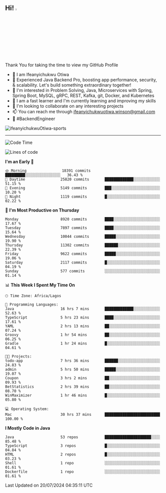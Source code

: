 <!-- BLOG-POST-LIST:START --><!-- BLOG-POST-LIST:END -->

## Hi! <img src="https://media.giphy.com/media/hvRJCLFzcasrR4ia7z/giphy.gif" width="4%"> 

Thank You for taking the time to view my GitHub Profile

- 👋 I am Ifeanyichukwu Otiwa
- 🚀 Experienced Java Backend Pro, boosting app performance, security, & scalability. Let's build something extraordinary together!
- 👀 I'm interested in Problem Solving, Java, Microservices with Spring, Spring Boot, MySQL, gRPC, REST, Kafka, git, Docker, and Kubernetes
- 🌱 I am a fast learner and I'm currently learning and improving my skills
- 💞️ I'm looking to collaborate on any interesting projects
- 📫 You can reach me through ifeanyichukwuotiwa.winson@gmail.com
- 🚀 #BackendEngineer

<p align="left" marginTop="10px"> <img src="https://komarev.com/ghpvc/?username=ifeanyichukwuOtiwa-sports&label=Profile%20views&color=0e75b6&style=for-the-badge" alt="ifeanyichukwuOtiwa-sports" /> </p>

***

<!--START_SECTION:waka-->
![Code Time](http://img.shields.io/badge/Code%20Time-2%2C655%20hrs%2052%20mins-blue)

![Lines of code](https://img.shields.io/badge/From%20Hello%20World%20I%27ve%20Written-12.4%20million%20lines%20of%20code-blue)

**I'm an Early 🐤** 

```text
🌞 Morning                18391 commits       █████████░░░░░░░░░░░░░░░░   36.43 % 
🌆 Daytime                25820 commits       █████████████░░░░░░░░░░░░   51.15 % 
🌃 Evening                5149 commits        ███░░░░░░░░░░░░░░░░░░░░░░   10.20 % 
🌙 Night                  1119 commits        █░░░░░░░░░░░░░░░░░░░░░░░░   02.22 % 
```
📅 **I'm Most Productive on Thursday** 

```text
Monday                   8920 commits        ████░░░░░░░░░░░░░░░░░░░░░   17.67 % 
Tuesday                  7897 commits        ████░░░░░░░░░░░░░░░░░░░░░   15.64 % 
Wednesday                10044 commits       █████░░░░░░░░░░░░░░░░░░░░   19.90 % 
Thursday                 11302 commits       ██████░░░░░░░░░░░░░░░░░░░   22.39 % 
Friday                   9622 commits        █████░░░░░░░░░░░░░░░░░░░░   19.06 % 
Saturday                 2117 commits        █░░░░░░░░░░░░░░░░░░░░░░░░   04.19 % 
Sunday                   577 commits         ░░░░░░░░░░░░░░░░░░░░░░░░░   01.14 % 
```


📊 **This Week I Spent My Time On** 

```text
🕑︎ Time Zone: Africa/Lagos

💬 Programming Languages: 
Java                     16 hrs 7 mins       █████████████░░░░░░░░░░░░   52.63 % 
TypeScript               5 hrs 23 mins       ████░░░░░░░░░░░░░░░░░░░░░   17.61 % 
YAML                     2 hrs 13 mins       ██░░░░░░░░░░░░░░░░░░░░░░░   07.24 % 
Groovy                   1 hr 54 mins        ██░░░░░░░░░░░░░░░░░░░░░░░   06.25 % 
Gradle                   1 hr 24 mins        █░░░░░░░░░░░░░░░░░░░░░░░░   04.61 % 

🐱‍💻 Projects: 
todo-app                 7 hrs 36 mins       ██████░░░░░░░░░░░░░░░░░░░   24.83 % 
admin                    5 hrs 50 mins       █████░░░░░░░░░░░░░░░░░░░░   19.07 % 
Coupon                   3 hrs 2 mins        ██░░░░░░░░░░░░░░░░░░░░░░░   09.93 % 
BetStatistics            2 hrs 39 mins       ██░░░░░░░░░░░░░░░░░░░░░░░   08.70 % 
WinMaximizer             1 hr 46 mins        █░░░░░░░░░░░░░░░░░░░░░░░░   05.80 % 

💻 Operating System: 
Mac                      30 hrs 37 mins      █████████████████████████   100.00 % 
```

**I Mostly Code in Java** 

```text
Java                     53 repos            █████████████████████░░░░   85.48 % 
TypeScript               3 repos             █░░░░░░░░░░░░░░░░░░░░░░░░   04.84 % 
HTML                     2 repos             █░░░░░░░░░░░░░░░░░░░░░░░░   03.23 % 
Shell                    1 repo              ░░░░░░░░░░░░░░░░░░░░░░░░░   01.61 % 
Dockerfile               1 repo              ░░░░░░░░░░░░░░░░░░░░░░░░░   01.61 % 
```




 Last Updated on 20/07/2024 04:35:11 UTC
<!--END_SECTION:waka-->

<!--
<p align="center">
![trophy](https://github-profile-trophy.vercel.app/?username=ifeanyichukwuOtiwa-sports&theme=onedark) (https://github.com/ryo-ma/github-profile-trophy)
</p>
-->

<!---
ifeanyi-otiwa/ifeanyi-otiwa is a ✨ special ✨ repository because its `README.md` (this file) appears on your GitHub profile.
You can click the Preview link to take a look at your changes.
--->
